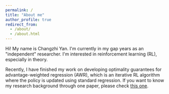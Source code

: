 ```yaml
---
permalink: /
title: "About me"
author_profile: true
redirect_from: 
  - /about/
  - /about.html
---
```


Hi! My name is Changzhi Yan. I'm currently in my gap years as an "independent" researcher. I'm interested in reinforcement learning (RL), especially in theory.

Recently, I have finished my work on developing optimality guarantees for advantage-weighted regression (AWR), which is an iterative RL algorithm where the policy is updated using standard regression. If you want to know my research background through one paper, please check [this one](../assets/AWR_Guarantees.pdf).
